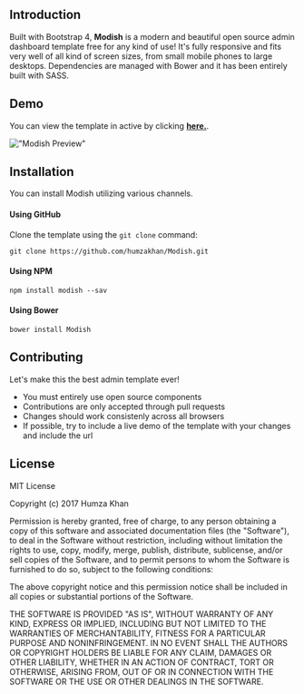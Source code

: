 ## Introduction
Built with Bootstrap 4, **Modish** is a modern and beautiful open source admin dashboard template free for any kind of use! It's fully responsive and fits very well of all kind of screen sizes, from small mobile phones to large desktops. Dependencies are managed with Bower and it has been entirely built with SASS. 

## Demo 
You can view the template in active by clicking **[here.](https://humzakhan.net/demo/modish)**.

!["Modish Preview"]("http://i.imgur.com/dCxRnXy.jpg")

## Installation
You can install Modish utilizing various channels.

#### Using GitHub
Clone the template using the `git clone` command:
```
git clone https://github.com/humzakhan/Modish.git
```

#### Using NPM
```
npm install modish --sav
```

#### Using Bower
```
bower install Modish
```

## Contributing

Let's make this the best admin template ever!

- You must entirely use open source components
- Contributions are only accepted through pull requests
- Changes should work consistenly across all browsers
- If possible, try to include a live demo of the template with your changes and include the url

## License

MIT License

Copyright (c) 2017 Humza Khan

Permission is hereby granted, free of charge, to any person obtaining a copy
of this software and associated documentation files (the "Software"), to deal
in the Software without restriction, including without limitation the rights
to use, copy, modify, merge, publish, distribute, sublicense, and/or sell
copies of the Software, and to permit persons to whom the Software is
furnished to do so, subject to the following conditions:

The above copyright notice and this permission notice shall be included in all
copies or substantial portions of the Software.

THE SOFTWARE IS PROVIDED "AS IS", WITHOUT WARRANTY OF ANY KIND, EXPRESS OR
IMPLIED, INCLUDING BUT NOT LIMITED TO THE WARRANTIES OF MERCHANTABILITY,
FITNESS FOR A PARTICULAR PURPOSE AND NONINFRINGEMENT. IN NO EVENT SHALL THE
AUTHORS OR COPYRIGHT HOLDERS BE LIABLE FOR ANY CLAIM, DAMAGES OR OTHER
LIABILITY, WHETHER IN AN ACTION OF CONTRACT, TORT OR OTHERWISE, ARISING FROM,
OUT OF OR IN CONNECTION WITH THE SOFTWARE OR THE USE OR OTHER DEALINGS IN THE
SOFTWARE.

